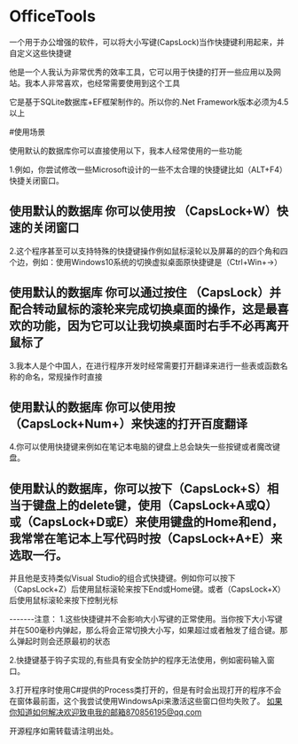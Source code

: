 # OfficeTools
一个用于办公增强的软件，可以将大小写键(CapsLock)当作快捷键利用起来，并自定义这些快捷键

他是一个人我认为非常优秀的效率工具，它可以用于快捷的打开一些应用以及网站。我本人非常喜欢，也经常需要使用到这个工具

它是基于SQLite数据库+EF框架制作的。所以你的.Net Framework版本必须为4.5以上


#使用场景

使用默认的数据库你可以直接使用以下，我本人经常使用的一些功能



1.例如，你尝试修改一些Microsoft设计的一些不太合理的快捷键比如（ALT+F4）快捷关闭窗口。

  使用默认的数据库 你可以使用按 （CapsLock+W）快速的关闭窗口
  --------------------------------------------------------------------------------------------------------------------------------------------
  
  

2.这个程序甚至可以支持特殊的快捷键操作例如鼠标滚轮以及屏幕的的四个角和四个边，例如：使用Windows10系统的切换虚拟桌面原快捷键是（Ctrl+Win+→）

  使用默认的数据库 你可以通过按住 （CapsLock）并配合转动鼠标的滚轮来完成切换桌面的操作，这是最喜欢的功能，因为它可以让我切换桌面时右手不必再离开鼠标了
  --------------------------------------------------------------------------------------------------------------------------------------------
    
    
    
3.我本人是个中国人，在进行程序开发时经常需要打开翻译来进行一些表或函数名称的命名，常规操作时直接

使用默认的数据库 你可以使用按 （CapsLock+Num+）来快速的打开百度翻译
--------------------------------------------------------------------------------------------------------------------------------------------

4.你可以使用快捷键来例如在笔记本电脑的键盘上总会缺失一些按键或者魔改键盘。

使用默认的数据库，你可以按下（CapsLock+S）相当于键盘上的delete键，使用（CapsLock+A或Q）或（CapsLock+D或E）来使用键盘的Home和end，
我常常在笔记本上写代码时按（CapsLock+A+E）来选取一行。
---------------------------------------------------------------------------------------------------

并且他是支持类似Visual Studio的组合式快捷键。例如你可以按下（CapsLock+Z）后使用鼠标滚轮来按下End或Home键。或者（CapsLock+X）后使用鼠标滚轮来按下控制光标


-------注意：
1.这些快捷键并不会影响大小写键的正常使用。当你按下大小写键并在500毫秒内弹起，那么将会正常切换大小写，如果超过或者触发了组合键。那么弹起时则会还原最初的状态

2.快捷键基于钩子实现的,有些具有安全防护的程序无法使用，例如密码输入窗口。

3.打开程序时使用C#提供的Process类打开的，但是有时会出现打开的程序不会在窗体最前面，这个我尝试使用WindowsApi来激活这些窗口但均失败了。
如果你知道如何解决欢迎致电我的邮箱870856195@qq.com

开源程序如需转载请注明出处。

